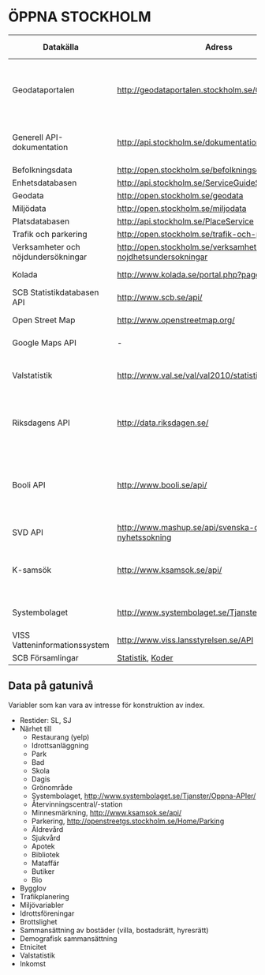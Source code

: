 ÖPPNA STOCKHOLM
===============

 Datakälla | Adress | R-Paket / exempel | Kommentar 
--------|------|-----|-------|
Geodataportalen | http://geodataportalen.stockholm.se/Geodataportalen/ | - | Metadata för ett stort antal API:er och andra källor från Open Stockholm
Generell API-dokumentation | http://api.stockholm.se/dokumentation/ | - | Länkar och dokumentation för flera API-tjänster
Befolkningsdata | http://open.stockholm.se/befolkningsdata | - | -
Enhetsdatabasen | http://api.stockholm.se/ServiceGuideService | - | -
Geodata | http://open.stockholm.se/geodata | LvWS | -
Miljödata | http://open.stockholm.se/miljodata | - | - 
Platsdatabasen | http://api.stockholm.se/PlaceService | - | -
Trafik och parkering | http://open.stockholm.se/trafik-och-parkering | - | -
Verksamheter och nöjdundersökningar | http://open.stockholm.se/verksamheter-och-nojdhetsundersokningar | - | -
Kolada | http://www.kolada.se/portal.php?page=index/api | - | Kommun, landsting
SCB Statistikdatabasen API | http://www.scb.se/api/ | [rSCB](https://github.com/LCHansson/rSCB) | -
Open Street Map | http://www.openstreetmap.org/ | [OpenStreetMap](http://cran.r-project.org/web/packages/OpenStreetMap/index.html), [ggmap](http://cran.r-project.org/web/packages/ggmap/index.html) | -
Google Maps API | - | [RgoogleMaps](http://cran.r-project.org/web/packages/RgoogleMaps/index.html), [ggmap](http://cran.r-project.org/web/packages/ggmap/index.html) | -
Valstatistik | http://www.val.se/val/val2010/statistik/ | - | Ledamöter, valresultat, kommun, landsting etc. 
Riksdagens API | http://data.riksdagen.se/ | [Lite kod](https://github.com/SwedishPensionsAgency/r-for-nyborjare/blob/master/code/swedish-parliament.R) | Dokument, ledamöter, voteringar, anföranden, etc.
Booli API | http://www.booli.se/api/ | [Request (sålda)](http://www.booli.se/api/explorer#/sold?q=göteborg) | Orimliga villkor - blir svårt att använda. Innehåller bostäder: gata, bild, slutpris, etc.
SVD API | http://www.mashup.se/api/svenska-dagbladet-api-nyhetssokning | - | Sök artiklar, json
K-samsök | http://www.ksamsok.se/api/ | - | Fornminnen, historisk/k-märkt bebyggelse, etc.
Systembolaget | http://www.systembolaget.se/Tjanster/Oppna-APIer/ | - | Butiker: adress, coordinat
VISS Vatteninformationssystem | http://www.viss.lansstyrelsen.se/API | - | -
SCB Församlingar | [Statistik](http://www.scb.se/sv_/Hitta-statistik/Statistik-efter-amne/Befolkning/Befolkningens-sammansattning/Befolkningsstatistik/25788/25795/), [Koder](http://www.scb.se/sv_/Hitta-statistik/Regional-statistik-och-kartor/Regionala-indelningar/Forsamlingar/) | - | -


## Data på gatunivå

Variabler som kan vara av intresse för konstruktion av index.

- Restider: SL, SJ
- Närhet till
    - Restaurang (yelp)
    - Idrottsanläggning
    - Park
    - Bad
    - Skola
    - Dagis
    - Grönområde
    - Systembolaget, http://www.systembolaget.se/Tjanster/Oppna-APIer/
    - Återvinningscentral/-station
    - Minnesmärkning, http://www.ksamsok.se/api/
    - Parkering, http://openstreetgs.stockholm.se/Home/Parking
    - Äldrevård
    - Sjukvård
    - Apotek
    - Bibliotek
    - Mataffär
    - Butiker
    - Bio
- Bygglov
- Trafikplanering
- Miljövariabler
- Idrottsföreningar
- Brottslighet
- Sammansättning av bostäder (villa, bostadsrätt, hyresrätt)
- Demografisk sammansättning
- Etnicitet
- Valstatistik
- Inkomst

